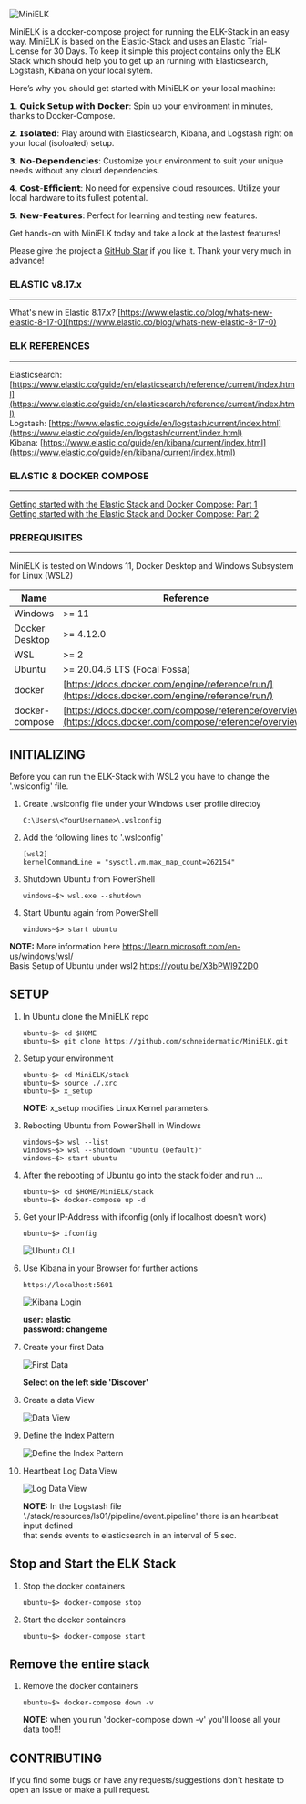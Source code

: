 ![MiniELK](resources/images/MiniELK-Logo02.png)

MiniELK is a docker-compose project for running the ELK-Stack in an easy way. MiniELK is based on the Elastic-Stack
and uses an Elastic Trial-License for 30 Days.
To keep it simple this project contains only the ELK Stack which should help you to get up an running with Elasticsearch,
Logstash, Kibana on your local sytem.

Here’s why you should get started with MiniELK on your local machine:

𝟭. 𝗤𝘂𝗶𝗰𝗸 𝗦𝗲𝘁𝘂𝗽 𝘄𝗶𝘁𝗵 𝗗𝗼𝗰𝗸𝗲𝗿: Spin up your environment in minutes, thanks to Docker-Compose.

𝟮. 𝗜𝘀𝗼𝗹𝗮𝘁𝗲𝗱:  Play around with Elasticsearch, Kibana, and Logstash right on your local (isoloated) setup.

𝟯. 𝗡𝗼-𝗗𝗲𝗽𝗲𝗻𝗱𝗲𝗻𝗰𝗶𝗲𝘀: Customize your environment to suit your unique needs without any cloud dependencies.

𝟰. 𝗖𝗼𝘀𝘁-𝗘𝗳𝗳𝗶𝗰𝗶𝗲𝗻𝘁: No need for expensive cloud resources. Utilize your local hardware to its fullest potential.

𝟱. 𝗡𝗲𝘄-𝗙𝗲𝗮𝘁𝘂𝗿𝗲𝘀: Perfect for learning and testing new features.

Get hands-on with MiniELK today and take a look at the lastest features!

Please give the project a [GitHub Star](https://github.com/schneidermatic/MiniELK/stargazers)
if you like it. Thank your very much in advance!

### ELASTIC v8.17.x
---
What's new in Elastic 8.17.x? [https://www.elastic.co/blog/whats-new-elastic-8-17-0](https://www.elastic.co/blog/whats-new-elastic-8-17-0) <br/>

### ELK REFERENCES
---
Elasticsearch: [https://www.elastic.co/guide/en/elasticsearch/reference/current/index.html](https://www.elastic.co/guide/en/elasticsearch/reference/current/index.html) <br/>
Logstash: [https://www.elastic.co/guide/en/logstash/current/index.html](https://www.elastic.co/guide/en/logstash/current/index.html) <br/>
Kibana: [https://www.elastic.co/guide/en/kibana/current/index.html](https://www.elastic.co/guide/en/kibana/current/index.html) <br/>

### ELASTIC & DOCKER COMPOSE
---
[Getting started with the Elastic Stack and Docker Compose: Part 1](https://www.elastic.co/blog/getting-started-with-the-elastic-stack-and-docker-compose) <br/>
[Getting started with the Elastic Stack and Docker Compose: Part 2](https://www.elastic.co/blog/getting-started-with-the-elastic-stack-and-docker-compose-part-2) <br/>

### PREREQUISITES
---
MiniELK is tested on Windows 11, Docker Desktop and Windows Subsystem for Linux (WSL2)

Name           | Reference    
-------------- | --------------- 
Windows        | >= 11
Docker Desktop | >= 4.12.0
WSL            | >= 2
Ubuntu         | >= 20.04.6 LTS (Focal Fossa)
docker         | [https://docs.docker.com/engine/reference/run/](https://docs.docker.com/engine/reference/run/)
docker-compose | [https://docs.docker.com/compose/reference/overview/](https://docs.docker.com/compose/reference/overview/)

INITIALIZING
---
Before you can run the ELK-Stack with WSL2 you have to change the '.wslconfig' file.

01. Create .wslconfig file under your Windows user profile directoy

        C:\Users\<YourUsername>\.wslconfig

02. Add the following lines to '.wslconfig'

        [wsl2]
        kernelCommandLine = "sysctl.vm.max_map_count=262154"

03. Shutdown Ubuntu from PowerShell

        windows~$> wsl.exe --shutdown

04. Start Ubuntu again from PowerShell

        windows~$> start ubuntu
    
**NOTE:** More information here https://learn.microsoft.com/en-us/windows/wsl/ \
          Basis Setup of Ubuntu under wsl2 https://youtu.be/X3bPWl9Z2D0
   
SETUP
---

01. In Ubuntu clone the MiniELK repo

        ubuntu~$> cd $HOME
        ubuntu~$> git clone https://github.com/schneidermatic/MiniELK.git

02. Setup your environment

        ubuntu~$> cd MiniELK/stack
        ubuntu~$> source ./.xrc
        ubuntu~$> x_setup

    **NOTE:** x_setup modifies Linux Kernel parameters.

03. Rebooting Ubuntu from PowerShell in Windows

        windows~$> wsl --list
        windows~$> wsl --shutdown "Ubuntu (Default)"
        windows~$> start ubuntu
      
03. After the rebooting of Ubuntu go into the stack folder and run ...

        ubuntu~$> cd $HOME/MiniELK/stack
        ubuntu~$> docker-compose up -d

04. Get your IP-Address with ifconfig (only if localhost doesn't work)

        ubuntu~$> ifconfig

    ![Ubuntu CLI](./resources/images/image01.png)

05. Use Kibana in your Browser for further actions

        https://localhost:5601

    ![Kibana Login](./resources/images/image02.png)

    **user: elastic**\
    **password: changeme**

06. Create your first Data 

    ![First Data](./resources/images/image03.png)

    **Select on the left side 'Discover'**

07. Create a data View

    ![Data View](./resources/images/image04.png)
    
08. Define the Index Pattern

    ![Define the Index Pattern](./resources/images/image05.png)

09. Heartbeat Log Data View

    ![Log Data View](./resources/images/image06.png)

    **NOTE:** In the Logstash file './stack/resources/ls01/pipeline/event.pipeline' there is an heartbeat input defined\
    that sends events to elasticsearch in an interval of 5 sec.

Stop and Start the ELK Stack
---

01. Stop the docker containers

        ubuntu~$> docker-compose stop

02. Start the docker containers

        ubuntu~$> docker-compose start 

Remove the entire stack
---

01. Remove the docker containers

        ubuntu~$> docker-compose down -v

    **NOTE:** when you run 'docker-compose down -v' you'll loose all your data too!!!

CONTRIBUTING
---
If you find some bugs or have any requests/suggestions don't hesitate to open an issue or make a pull request.
